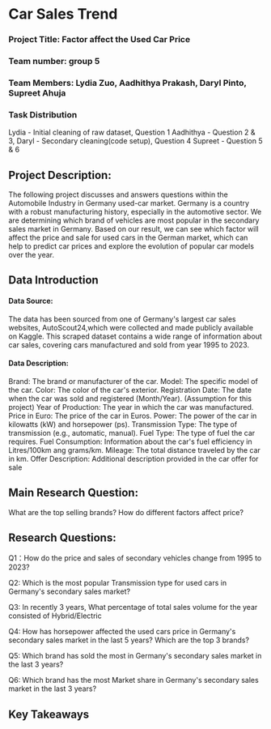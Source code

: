 # Car Sales Trend
### Project Title: Factor affect the Used Car Price
### Team number: group 5
### Team Members: Lydia Zuo, Aadhithya Prakash, Daryl Pinto, Supreet Ahuja
### Task Distribution
Lydia - Initial cleaning of raw dataset, Question 1
Aadhithya - Question 2 & 3, 
Daryl - Secondary cleaning(code setup), Question 4
Supreet - Question 5 & 6


## Project Description:
The following project discusses and answers questions within the Automobile Industry in Germany used-car market. Germany is a country with a robust manufacturing history, especially in the automotive sector. We are determining which brand of vehicles are most popular in  the secondary sales market in Germany. Based on our result, we can see which factor will affect the price and sale for used cars in the German market, which can help to predict car prices and explore the evolution of popular car models over the year. 


## Data Introduction
#### Data Source: 
The data has been sourced from one of Germany's largest car sales websites, AutoScout24,which were collected and made publicly available on Kaggle. This scraped dataset contains a wide range of information about car sales, covering cars manufactured and sold from year 1995 to 2023.


#### Data Description:
Brand: The brand or manufacturer of the car.
Model: The specific model of the car.
Color: The color of the car's exterior.
Registration Date: The date when the car was sold and registered (Month/Year). (Assumption for this project)
Year of Production: The year in which the car was manufactured.
Price in Euro: The price of the car in Euros.
Power: The power of the car in kilowatts (kW) and horsepower (ps).
Transmission Type: The type of transmission (e.g., automatic, manual).
Fuel Type: The type of fuel the car requires.
Fuel Consumption: Information about the car's fuel efficiency in Litres/100km ang grams/km.
Mileage: The total distance traveled by the car in km.
Offer Description: Additional description provided in the car offer for sale



## Main Research Question: 
What are the top selling brands?
How do different factors affect price? 

## Research Questions:
Q1：How do the price and sales of secondary vehicles change from 1995 to 2023?  

Q2: Which is the most popular Transmission type for used cars in Germany's secondary sales market? 

Q3: In recently 3 years, What percentage of total sales volume for the year consisted of Hybrid/Electric

Q4: How has horsepower affected the used cars price in Germany's secondary sales market in the last 5 years? Which are the top 3 brands?

Q5: Which brand has sold the most in Germany's secondary sales market in the last 3 years? 

Q6: Which brand has the most Market share in Germany's secondary sales market in the last 3 years?


## Key Takeaways


